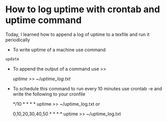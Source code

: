 # How to log uptime with crontab and uptime command  

Today, I learned how to append a log of uptime to a texfile and run it periodically

 - To write uptime of a machine use command 
```bash
update
```
 - To append the output of a command use >> 
 
      _uptime >> ~/uptime_log.txt_

 - To schedule this command to run every 10 minutes use crontab -e and write the following to your cronfile 
     
      */10 * * * * uptime >> ~/uptime_log.txt
or 
     
     0,10,20,30,40,50 * * * * uptime >> ~/uptime_log.txt

